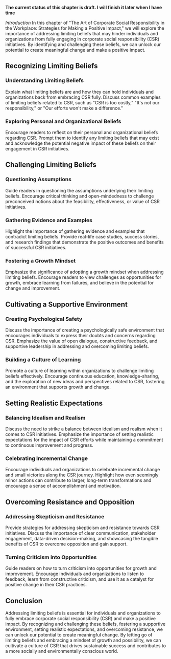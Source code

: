 **The current status of this chapter is draft. I will finish it later when I have time**

*Introduction* In this chapter of "The Art of Corporate Social Responsibility in the Workplace: Strategies for Making a Positive Impact," we will explore the importance of addressing limiting beliefs that may hinder individuals and organizations from fully engaging in corporate social responsibility (CSR) initiatives. By identifying and challenging these beliefs, we can unlock our potential to create meaningful change and make a positive impact.

Recognizing Limiting Beliefs
----------------------------

### Understanding Limiting Beliefs

Explain what limiting beliefs are and how they can hold individuals and organizations back from embracing CSR fully. Discuss common examples of limiting beliefs related to CSR, such as "CSR is too costly," "It's not our responsibility," or "Our efforts won't make a difference."

### Exploring Personal and Organizational Beliefs

Encourage readers to reflect on their personal and organizational beliefs regarding CSR. Prompt them to identify any limiting beliefs that may exist and acknowledge the potential negative impact of these beliefs on their engagement in CSR initiatives.

Challenging Limiting Beliefs
----------------------------

### Questioning Assumptions

Guide readers in questioning the assumptions underlying their limiting beliefs. Encourage critical thinking and open-mindedness to challenge preconceived notions about the feasibility, effectiveness, or value of CSR initiatives.

### Gathering Evidence and Examples

Highlight the importance of gathering evidence and examples that contradict limiting beliefs. Provide real-life case studies, success stories, and research findings that demonstrate the positive outcomes and benefits of successful CSR initiatives.

### Fostering a Growth Mindset

Emphasize the significance of adopting a growth mindset when addressing limiting beliefs. Encourage readers to view challenges as opportunities for growth, embrace learning from failures, and believe in the potential for change and improvement.

Cultivating a Supportive Environment
------------------------------------

### Creating Psychological Safety

Discuss the importance of creating a psychologically safe environment that encourages individuals to express their doubts and concerns regarding CSR. Emphasize the value of open dialogue, constructive feedback, and supportive leadership in addressing and overcoming limiting beliefs.

### Building a Culture of Learning

Promote a culture of learning within organizations to challenge limiting beliefs effectively. Encourage continuous education, knowledge-sharing, and the exploration of new ideas and perspectives related to CSR, fostering an environment that supports growth and change.

Setting Realistic Expectations
------------------------------

### Balancing Idealism and Realism

Discuss the need to strike a balance between idealism and realism when it comes to CSR initiatives. Emphasize the importance of setting realistic expectations for the impact of CSR efforts while maintaining a commitment to continuous improvement and progress.

### Celebrating Incremental Change

Encourage individuals and organizations to celebrate incremental change and small victories along the CSR journey. Highlight how even seemingly minor actions can contribute to larger, long-term transformations and encourage a sense of accomplishment and motivation.

Overcoming Resistance and Opposition
------------------------------------

### Addressing Skepticism and Resistance

Provide strategies for addressing skepticism and resistance towards CSR initiatives. Discuss the importance of clear communication, stakeholder engagement, data-driven decision-making, and showcasing the tangible benefits of CSR to overcome opposition and gain support.

### Turning Criticism into Opportunities

Guide readers on how to turn criticism into opportunities for growth and improvement. Encourage individuals and organizations to listen to feedback, learn from constructive criticism, and use it as a catalyst for positive change in their CSR practices.

Conclusion
----------

Addressing limiting beliefs is essential for individuals and organizations to fully embrace corporate social responsibility (CSR) and make a positive impact. By recognizing and challenging these beliefs, fostering a supportive environment, setting realistic expectations, and overcoming resistance, we can unlock our potential to create meaningful change. By letting go of limiting beliefs and embracing a mindset of growth and possibility, we can cultivate a culture of CSR that drives sustainable success and contributes to a more socially and environmentally conscious world.
